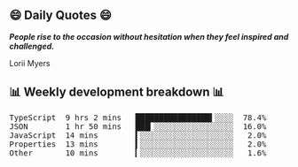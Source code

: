 ## 😄 Daily Quotes 😄

_**People rise to the occasion without hesitation when they feel inspired and challenged.**_

Lorii Myers



## 📊 Weekly development breakdown 📊

<pre>TypeScript  9 hrs 2 mins   ████████████████▍░░░░  78.4%
JSON        1 hr 50 mins   ███▎░░░░░░░░░░░░░░░░░  16.0%
JavaScript  14 mins        ▍░░░░░░░░░░░░░░░░░░░░   2.0%
Properties  13 mins        ▍░░░░░░░░░░░░░░░░░░░░   2.0%
Other       10 mins        ▎░░░░░░░░░░░░░░░░░░░░   1.6%</pre>